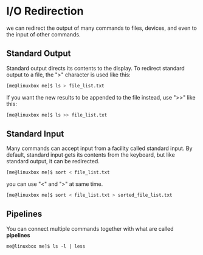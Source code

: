 # I/O Redirection
we can redirect the output of many commands to files, devices, and even to the input of other commands.

## Standard Output
Standard output directs its contents to the display. To redirect standard output to a file, the ">" character is used like this:
```bash
[me@linuxbox me]$ ls > file_list.txt
```
If you want the new results to be appended to the file instead, use ">>" like this:
```bash
[me@linuxbox me]$ ls >> file_list.txt
```

## Standard Input
Many commands can accept input from a facility called standard input. By default, standard input gets its contents from the keyboard, but like standard output, it can be redirected.
```bash
[me@linuxbox me]$ sort < file_list.txt
```

you can use "<" and ">" at same time.
```bash
[me@linuxbox me]$ sort < file_list.txt > sorted_file_list.txt
```

## Pipelines
You can connect multiple commands together with what are called **pipelines**
```
me@linuxbox me]$ ls -l | less
```

<!--stackedit_data:
eyJoaXN0b3J5IjpbMTc0ODIzMzc4NF19
-->